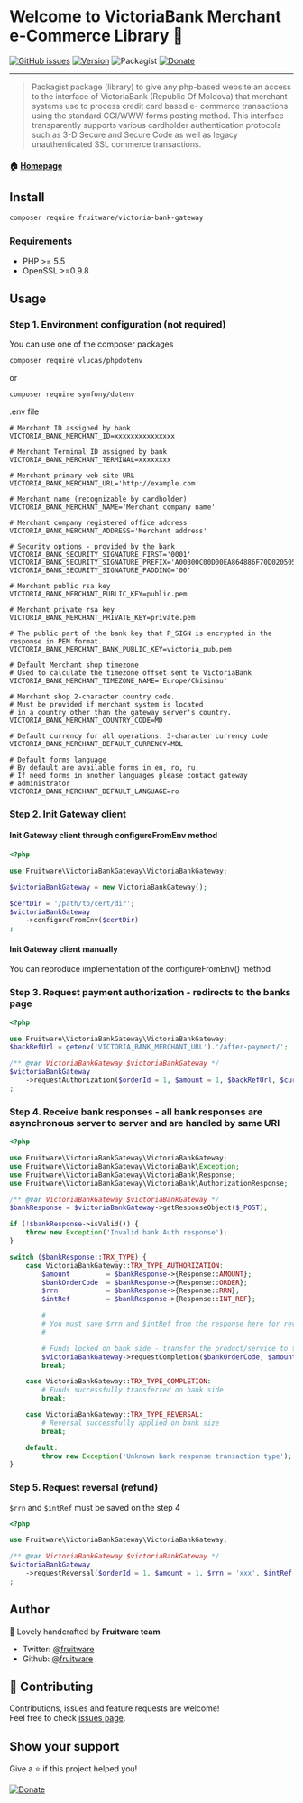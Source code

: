 # Welcome to VictoriaBank Merchant e-Commerce Library 👋

[![GitHub issues](https://img.shields.io/github/issues/Fruitware/VictoriaBankGateway)](https://github.com/Fruitware/VictoriaBankGateway/issues)
[![Version](https://img.shields.io/packagist/v/fruitware/victoria-bank-gateway)](https://packagist.org/packages/fruitware/victoria-bank-gateway)
![Packagist](https://img.shields.io/packagist/l/fruitware/victoria-bank-gateway)
[![Donate](https://img.shields.io/badge/donate-PayPal-%2337a556)]( https://paypal.me/fruitware?locale.x=en_US)

---

> Packagist package (library) to give any php-based website an access to the interface of VictoriaBank (Republic Of Moldova) that merchant systems use to process credit card based e- commerce transactions using the standard CGI/WWW forms posting method. This interface transparently supports various cardholder authentication protocols such as 3-D Secure and Secure Code as well as legacy unauthenticated SSL commerce transactions.

#### 🏠 [Homepage](https://github.com/Fruitware/VictoriaBankGateway)

## Install

```sh
composer require fruitware/victoria-bank-gateway
```

### Requirements

* PHP >= 5.5
* OpenSSL >=0.9.8 

## Usage

### Step 1. Environment configuration (not required)

You can use one of the composer packages
```bash
composer require vlucas/phpdotenv
```

or

```bash
composer require symfony/dotenv
```

.env file

```dosini
# Merchant ID assigned by bank
VICTORIA_BANK_MERCHANT_ID=xxxxxxxxxxxxxxx

# Merchant Terminal ID assigned by bank 
VICTORIA_BANK_MERCHANT_TERMINAL=xxxxxxxx

# Merchant primary web site URL
VICTORIA_BANK_MERCHANT_URL='http://example.com'

# Merchant name (recognizable by cardholder)
VICTORIA_BANK_MERCHANT_NAME='Merchant company name'

# Merchant company registered office address
VICTORIA_BANK_MERCHANT_ADDRESS='Merchant address'

# Security options - provided by the bank
VICTORIA_BANK_SECURITY_SIGNATURE_FIRST='0001'
VICTORIA_BANK_SECURITY_SIGNATURE_PREFIX='A00B00C00D00EA864886F70D020505000410'
VICTORIA_BANK_SECURITY_SIGNATURE_PADDING='00'

# Merchant public rsa key
VICTORIA_BANK_MERCHANT_PUBLIC_KEY=public.pem

# Merchant private rsa key
VICTORIA_BANK_MERCHANT_PRIVATE_KEY=private.pem

# The public part of the bank key that P_SIGN is encrypted in the response in PEM format.
VICTORIA_BANK_MERCHANT_BANK_PUBLIC_KEY=victoria_pub.pem

# Default Merchant shop timezone
# Used to calculate the timezone offset sent to VictoriaBank
VICTORIA_BANK_MERCHANT_TIMEZONE_NAME='Europe/Chisinau'

# Merchant shop 2-character country code. 
# Must be provided if merchant system is located 
# in a country other than the gateway server's country. 
VICTORIA_BANK_MERCHANT_COUNTRY_CODE=MD

# Default currency for all operations: 3-character currency code 
VICTORIA_BANK_MERCHANT_DEFAULT_CURRENCY=MDL

# Default forms language
# By default are available forms in en, ro, ru. 
# If need forms in another languages please contact gateway
# administrator
VICTORIA_BANK_MERCHANT_DEFAULT_LANGUAGE=ro
```

### Step 2. Init Gateway client

#### Init Gateway client through configureFromEnv method

```php
<?php

use Fruitware\VictoriaBankGateway\VictoriaBankGateway;

$victoriaBankGateway = new VictoriaBankGateway();

$certDir = '/path/to/cert/dir';
$victoriaBankGateway
    ->configureFromEnv($certDir)
;
```

#### Init Gateway client manually

You can reproduce implementation of the configureFromEnv() method


### Step 3. Request payment authorization - redirects to the banks page

```php
<?php

use Fruitware\VictoriaBankGateway\VictoriaBankGateway;
$backRefUrl = getenv('VICTORIA_BANK_MERCHANT_URL').'/after-payment/';

/** @var VictoriaBankGateway $victoriaBankGateway */
$victoriaBankGateway
    ->requestAuthorization($orderId = 1, $amount = 1, $backRefUrl, $currency = null, $description = null, $clientEmail = null, $language = null)
;
```

### Step 4. Receive bank responses - all bank responses are asynchronous server to server and are handled by same URI

```php
<?php

use Fruitware\VictoriaBankGateway\VictoriaBankGateway;
use Fruitware\VictoriaBankGateway\VictoriaBank\Exception;
use Fruitware\VictoriaBankGateway\VictoriaBank\Response;
use Fruitware\VictoriaBankGateway\VictoriaBank\AuthorizationResponse;

/** @var VictoriaBankGateway $victoriaBankGateway */
$bankResponse = $victoriaBankGateway->getResponseObject($_POST);

if (!$bankResponse->isValid()) {
    throw new Exception('Invalid bank Auth response');
}

switch ($bankResponse::TRX_TYPE) {
    case VictoriaBankGateway::TRX_TYPE_AUTHORIZATION:
        $amount         = $bankResponse->{Response::AMOUNT};
        $bankOrderCode  = $bankResponse->{Response::ORDER};
        $rrn            = $bankResponse->{Response::RRN};
        $intRef         = $bankResponse->{Response::INT_REF};

        #
        # You must save $rrn and $intRef from the response here for reversal requests
        #

        # Funds locked on bank side - transfer the product/service to the customer and request completion
        $victoriaBankGateway->requestCompletion($bankOrderCode, $amount, $rrn, $intRef, $currency = null);
        break;

    case VictoriaBankGateway::TRX_TYPE_COMPLETION:
        # Funds successfully transferred on bank side
        break;

    case VictoriaBankGateway::TRX_TYPE_REVERSAL:
        # Reversal successfully applied on bank size
        break;

    default:
        throw new Exception('Unknown bank response transaction type');
}
```

### Step 5. Request reversal (refund)

```$rrn``` and ```$intRef``` must be saved on the step 4

```php
<?php

use Fruitware\VictoriaBankGateway\VictoriaBankGateway;

/** @var VictoriaBankGateway $victoriaBankGateway */
$victoriaBankGateway
    ->requestReversal($orderId = 1, $amount = 1, $rrn = 'xxx', $intRef = 'yyy', $currency = null)
;
```

## Author

👤 Lovely handcrafted by **Fruitware team**

* Twitter: [@fruitware](https://twitter.com/fruitware)
* Github: [@fruitware](https://github.com/fruitware)

## 🤝 Contributing

Contributions, issues and feature requests are welcome!<br />Feel free to check [issues page](https://github.com/Fruitware/VictoriaBankGateway/issues).

## Show your support 

Give a ⭐ if this project helped you!

[![Donate](https://img.shields.io/badge/donate-PayPal-%2337a556)]( https://paypal.me/fruitware?locale.x=en_US)
